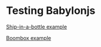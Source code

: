 # Testing Babylonjs

[Ship-in-a-bottle example](https://jhillgithub.github.io/testbabylonjs/)

[Boombox example](https://jhillgithub.github.io/testbabylonjs/boombox.html)

